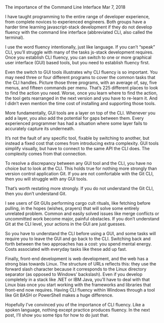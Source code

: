 The importance of the Command Line Interface
Mar 7, 2018

I have taught programming to the entire range of developer experience, from complete novices to experienced engineers. Both groups have a harder time learning javascript-stack development if they do not develop fluency with the command line interface (abbreviated CLI, also called the terminal).

I use the word fluency intentionally, just like language. If you can’t “speak” CLI, you’ll struggle with many of the tasks js-stack development requires. Once you establish CLI fluency, you can switch to one or more graphical user interface (GUI) based tools, but you need to establish fluency first.

Even the switch to GUI tools illustrates why CLI fluency is so important. You may need three or four different programs to cover the common tasks that the CLI handles. Picture those three programs, with an average of, say, five menus, and fifteen commands per menu. That’s 225 different places to look to find the action you need. Worse, once you learn where to find the action, the tool gets rearranged in the next version and you have to re-learn it. And I didn’t even mention the time cost of installing and supporting those tools.

More fundamentally, GUI tools are a layer on top of the CLI. Whenever you add a layer, you also add the potential for gaps between them. Every experienced programmer has had a situation where some layer fails to accurately capture its underneath.

It’s not the fault of any specific tool, fixable by switching to another, but instead a fixed cost that comes from introducing extra complexity. GUI tools simplify visually, but have to connect to the same API the CLI does. The complexity comes from that connection.

To resolve a discrepancy between any GUI tool and the CLI, you have no choice but to look at the CLI. This holds true for nothing more strongly than version control application Git. If you are not comfortable with the Git CLI, then you will struggle with any GUI tools.

That’s worth restating more strongly. If you do not understand the Git CLI, then you don’t understand Git.

I see users of Git GUIs performing cargo cult rituals, like fetching before pulling, in the hopes (wishes, prayers) that will solve some entirely unrelated problem. Common and easily solved issues like merge conflicts or uncommitted work become major, painful obstacles. If you don’t understand Git at the CLI level, your actions in the GUI are just guesses.

So you have to understand the CLI before using a GUI, and some tasks will require you to leave the GUI and go back to the CLI. Switching back and forth between the two approaches has a cost: you spend mental energy. Costs associated with everyday tasks like these add up fast.

Finally, front-end development is web development, and the web has a strong bias towards Linux. The structure of URLs reflects this: they use the forward slash character because it corresponds to the Linux directory separator (as opposed to Windows’ backslash). Even if you develop completely in a stack like .NET or IBM Java, you’ll have to deal with that Linux bias once you start working with the frameworks and libraries that front-end now requires. Having CLI fluency within Windows through a tool like Git BASH or PowerShell makes a huge difference.

Hopefully I’ve convinced you of the importance of CLI fluency. Like a spoken language, nothing except practice produces fluency. In the next post, I’ll show you some tips for how to do just that.
